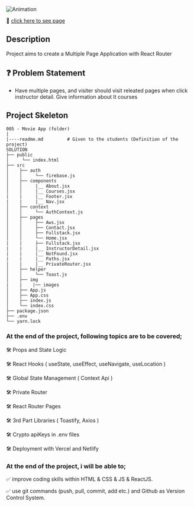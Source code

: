 ![Animation](https://user-images.githubusercontent.com/99739515/180881903-ed908100-fb98-455b-94df-9e0bca391c38.gif)

📍 [click here to see page](router-avatar-react.vercel.app)

## Description

Project aims to create a Multiple Page Application with React Router

## ❓ Problem Statement

- Have multiple pages, and visiter should visit releated pages when click instructor detail. Give information about It courses

## Project Skeleton

```
005 - Movie App (folder)
|
|----readme.md         # Given to the students (Definition of the project)
SOLUTION
├── public
│     └── index.html
├── src
│    ├── auth
│    │     └── firebase.js
│    ├── components
│    │     |__ About.jsx
│    │     |__ Courses.jsx
|    |     |__ Footer.jsx
|    |     |__ Nav.jsx
│    ├── context
│    │     └── AuthContext.js
│    ├── pages
│    │     ├── Aws.jsx
│    │     ├── Contact.jsx
│    │     ├── Fullstack.jsx
│    │     └── Home.jsx
|    |     ├── Fullstack.jsx
|    |     |__ InstructorDetail.jsx
|    |     |__ NotFound.jsx
|    |     |__ Paths.jsx
|    |     |__ PrivateRouter.jsx
│    ├── helper
│    │     └── Toast.js
│    ├── img
|    |    |── images
│    ├── App.js
│    ├── App.css
│    ├── index.js
│    └── index.css
├── package.json
├── .env
└── yarn.lock
```



### At the end of the project, following topics are to be covered;

🛠 Props and State Logic

🛠 React Hooks ( useState, useEffect, useNavigate, useLocation )
 
🛠 Global State Management ( Context Api )

🛠 Private Router

🛠 React Router Pages

🛠 3rd Part Libraries ( Toastify, Axios )

🛠 Crypto apiKeys in .env files

🛠 Deployment with Vercel and Netlify


### At the end of the project, i will be able to;

✅ improve coding skills within HTML & CSS & JS & ReactJS.

✅ use git commands (push, pull, commit, add etc.) and Github as Version Control System.
